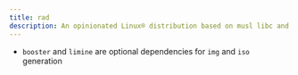 ```yaml
---
title: rad
description: An opinionated Linux® distribution based on musl libc and toybox
---
```


- `booster` and `limine` are optional dependencies for `img` and `iso` generation

